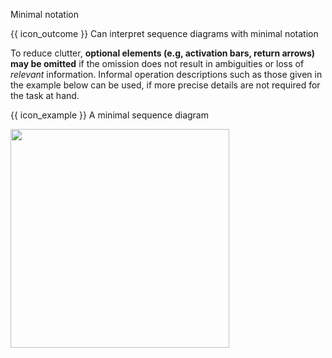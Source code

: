<span id="title">Minimal notation</span>

<span id="prereqs"></span>

<span id="outcomes">{{ icon_outcome }} Can interpret sequence diagrams with minimal notation</span>

<div id="body">

To reduce clutter, **optional elements (e.g, activation bars, return arrows) may be omitted** if the omission does not result in ambiguities or loss of <tooltip content="i.e., information relevant to the purpose of the diagram">_relevant_ information</tooltip>. Informal operation descriptions such as those given in the example below can be used, if more precise details are not required for the task at hand.

<box>

{{ icon_example }} A minimal sequence diagram

<!-- TODO: add a more detailed version of the SD for comparison -->

<img src="{{baseUrl}}/uml/sequenceDiagrams/minimalNotation/images/textLogic.png" width="350" />
<p/>

</box>

</div>

<div id="extras">
</div>
